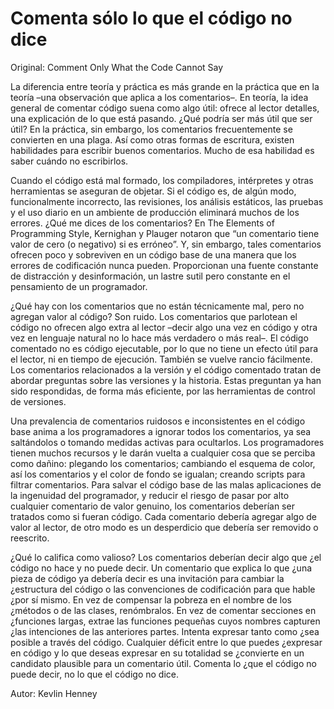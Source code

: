 # Comenta sólo lo que el código no dice

Original: Comment Only What the Code Cannot Say

La diferencia entre teoría y práctica es más grande en la práctica que
en la teoría –una observación que aplica a los comentarios–. En teoría,
la idea general de comentar código suena como algo útil: ofrece al
lector detalles, una explicación de lo que está pasando. ¿Qué podría ser
más útil que ser útil? En la práctica, sin embargo, los comentarios
frecuentemente se convierten en una plaga. Así como otras formas de
escritura, existen habilidades para escribir buenos comentarios. Mucho
de esa habilidad es saber cuándo no escribirlos.

Cuando el código está mal formado, los compiladores, intérpretes y otras
herramientas se aseguran de objetar. Si el código es, de algún modo,
funcionalmente incorrecto, las revisiones, los análisis estáticos, las
pruebas y el uso diario en un ambiente de producción eliminará muchos de
los errores. ¿Qué me dices de los comentarios? En The Elements of
Programming Style, Kernighan y Plauger notaron que “un comentario tiene
valor de cero (o negativo) si es erróneo”. Y, sin embargo, tales
comentarios ofrecen poco y sobreviven en un código base de una manera
que los errores de codificación nunca pueden. Proporcionan una fuente
constante de distracción y desinformación, un lastre sutil pero
constante en el pensamiento de un programador.

¿Qué hay con los comentarios que no están técnicamente mal, pero no
agregan valor al código? Son ruido. Los comentarios que parlotean el
código no ofrecen algo extra al lector –decir algo una vez en código y
otra vez en lenguaje natural no lo hace más verdadero o más real–. El
código comentado no es código ejecutable, por lo que no tiene un efecto
útil para el lector, ni en tiempo de ejecución. También se vuelve rancio
fácilmente. Los comentarios relacionados a la versión y el código
comentado tratan de abordar preguntas sobre las versiones y la historia.
Estas preguntan ya han sido respondidas, de forma más eficiente, por las
herramientas de control de versiones.

Una prevalencia de comentarios ruidosos e inconsistentes en el código
base anima a los programadores a ignorar todos los comentarios, ya sea
saltándolos o tomando medidas activas para ocultarlos. Los programadores
tienen muchos recursos y le darán vuelta a cualquier cosa que se perciba
como dañino: plegando los comentarios; cambiando el esquema de color,
así los comentarios y el color de fondo se igualan; creando scripts para
filtrar comentarios. Para salvar el código base de las malas
aplicaciones de la ingenuidad del programador, y reducir el riesgo de
pasar por alto cualquier comentario de valor genuino, los comentarios
deberían ser tratados como si fueran código. Cada comentario debería
agregar algo de valor al lector, de otro modo es un desperdicio que
debería ser removido o reescrito.

¿Qué lo califica como valioso? Los comentarios deberían decir algo que
¿el código no hace y no puede decir. Un comentario que explica lo que
¿una pieza de código ya debería decir es una invitación para cambiar la
¿estructura del código o las convenciones de codificación para que hable
¿por sí mismo. En vez de compensar la pobreza en el nombre de los
¿métodos o de las clases, renómbralos. En vez de comentar secciones en
¿funciones largas, extrae las funciones pequeñas cuyos nombres capturen
¿las intenciones de las anteriores partes. Intenta expresar tanto como
¿sea posible a través del código. Cualquier déficit entre lo que puedes
¿expresar en código y lo que deseas expresar en su totalidad se
¿convierte en un candidato plausible para un comentario útil. Comenta lo
¿que el código no puede decir, no lo que el código no dice.

Autor: Kevlin Henney